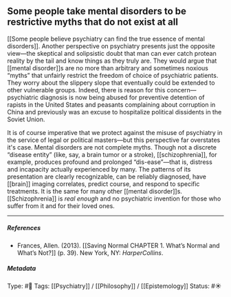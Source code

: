 ## Some people take mental disorders to be restrictive myths that do not exist at all # 

[[Some people believe psychiatry can find the true essence of mental disorders]]. Another perspective on psychiatry presents just the opposite view—the skeptical and solipsistic doubt that man can ever catch protean reality by the tail and know things as they truly are. They would argue that [[mental disorder]]s are no more than arbitrary and sometimes noxious “myths” that unfairly restrict the freedom of choice of psychiatric patients. They worry about the slippery slope that eventually could be extended to other vulnerable groups. Indeed, there is reason for this concern—psychiatric diagnosis is now being abused for preventive detention of rapists in the United States and peasants complaining about corruption in China and previously was an excuse to hospitalize political dissidents in the Soviet Union.

It is of course imperative that we protect against the misuse of psychiatry in the service of legal or political masters—but this perspective far overstates it's case. Mental disorders are not complete myths. Though not a discrete “disease entity” (like, say, a brain tumor or a stroke), [[schizophrenia]], for example, produces profound and prolonged “dis-ease”—that is, distress and incapacity actually experienced by many. The patterns of its presentation are clearly recognizable, can be reliably diagnosed, have [[brain]] imaging correlates, predict course, and respond to specific treatments. It is the same for many other [[mental disorder]]s. [[Schizophrenia]] is _real enough_ and no psychiatric invention for those who suffer from it and for their loved ones.

___

##### References

- Frances, Allen. (2013). [[Saving Normal CHAPTER 1. What’s Normal and What’s Not?]] (p. 39). New York, NY: _HarperCollins_.

##### Metadata

Type: #🔴 
Tags: [[Psychiatry]] / [[Philosophy]] / [[Epistemology]] 
Status: #☀️ 
